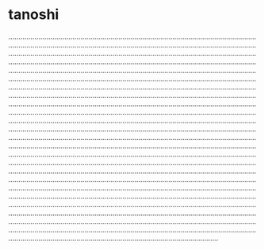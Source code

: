 # tanoshi

.........................................................................................................................................................................................................................................................................................................................................................................................................................................................................................................................................................................................................................................................................................................................................................................................................................................................................................................................................................................................................................................................................................................................................................................................................................................................................................................................................................................................................................................................................................................................................................................................................................................................................................................................................................................................................................................................................................................................................................................................................................................................................................................................................................................................................................................................................................................................................................................................................................................................................................................................................................................................................................................................................................................................................................................................................................................................................................................................................................................................................................................................................................................................................................................................................